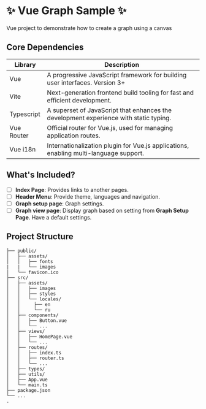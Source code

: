 # ✨ Vue Graph Sample ✨

Vue project to demonstrate how to create a graph using a canvas

## Core Dependencies

| Library      | Description                                                                            |
| ------------ | -------------------------------------------------------------------------------------- |
| Vue          | A progressive JavaScript framework for building user interfaces. Version 3+            |
| Vite         | Next-generation frontend build tooling for fast and efficient development.             |
| Typescript   | A superset of JavaScript that enhances the development experience with static typing.  |
| Vue Router   | Official router for Vue.js, used for managing application routes.                      |
| Vue i18n     | Internationalization plugin for Vue.js applications, enabling multi-language support.  |

## What's Included?

- [ ] **Index Page**: Provides links to another pages.
- [ ] **Header Menu**: Provide theme, languages and navigation.
- [ ] **Graph setup page**: Graph settings.
- [ ] **Graph view page**: Display graph based on setting from **Graph Setup Page**. Have a default settings.

## Project Structure

```
├── public/
│   ├── assets/
│   │   ├── fonts
|   |   └── images
│   └── favicon.ico
├── src/
│   ├── assets/
│   │   ├── images
│   │   ├── styles
│   │   └── locales/
│   │     ├── en
│   │     └── ru
│   ├── components/
│   │   ├── Button.vue
│   │   └── ...
│   ├── views/
│   │   ├── HomePage.vue
│   │   └── ...
│   ├── routes/
│   │   ├── index.ts
│   │   ├── router.ts
│   │   └── ...
│   ├── types/
│   ├── utils/
│   ├── App.vue
│   └── main.ts
├── package.json
└── ...
.
```